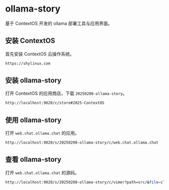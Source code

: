 # ollama-story
基于 ContextOS 开发的 ollama 部署工具与应用界面。

## 安装 ContextOS
首先安装 ContextOS 云操作系统。
```sh
https://shylinux.com
```

## 安装 ollama-story
打开 ContextOS 的应用商店，下载 `20250208-ollama-story`。
```sh
http://localhost:9020/c/store#2025-ContextOS
```

## 使用 ollama-story
打开 `web.chat.ollama.chat` 的应用。
```sh
http://localhost:9020/s/20250208-ollama-story/c/web.chat.ollama.chat
```

## 查看 ollama-story
打开 `web.chat.ollama.chat` 的源码。
```sh
http://localhost:9020/s/20250208-ollama-story/c/vimer?path=src/&file=client/chat.go
```
